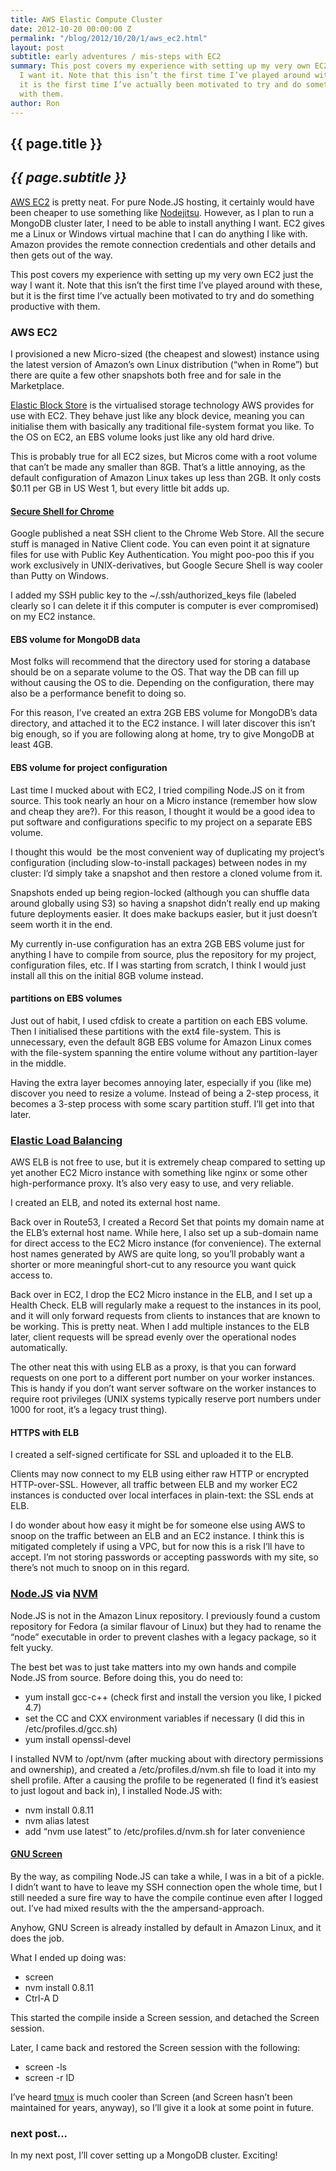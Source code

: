 ```yaml
---
title: AWS Elastic Compute Cluster
date: 2012-10-20 00:00:00 Z
permalink: "/blog/2012/10/20/1/aws_ec2.html"
layout: post
subtitle: early adventures / mis-steps with EC2
summary: This post covers my experience with setting up my very own EC2 just the way
  I want it. Note that this isn’t the first time I’ve played around with these, but
  it is the first time I’ve actually been motivated to try and do something productive
  with them.
author: Ron
---
```


## {{ page.title }}

## _{{ page.subtitle }}_

[AWS EC2](http://aws.amazon.com/ec2/) is pretty neat. For pure Node.JS hosting, it certainly would have been cheaper to use something like [Nodejitsu](http://nodejitsu.com). However, as I plan to run a MongoDB cluster later, I need to be able to install anything I want. EC2 gives me a Linux or Windows virtual machine that I can do anything I like with. Amazon provides the remote connection credentials and other details and then gets out of the way.

This post covers my experience with setting up my very own EC2 just the way I want it. Note that this isn’t the first time I’ve played around with these, but it is the first time I’ve actually been motivated to try and do something productive with them.

### AWS EC2

I provisioned a new Micro-sized (the cheapest and slowest) instance using the latest version of Amazon’s own Linux distribution (“when in Rome”) but there are quite a few other snapshots both free and for sale in the Marketplace.

[Elastic Block Store](http://aws.amazon.com/ebs/) is the virtualised storage technology AWS provides for use with EC2. They behave just like any block device, meaning you can initialise them with basically any traditional file-system format you like. To the OS on EC2, an EBS volume looks just like any old hard drive.

This is probably true for all EC2 sizes, but Micros come with a root volume that can’t be made any smaller than 8GB. That’s a little annoying, as the default configuration of Amazon Linux takes up less than 2GB. It only costs $0.11 per GB in US West 1, but every little bit adds up.

#### [Secure Shell for Chrome](https://chrome.google.com/webstore/detail/secure-shell/pnhechapfaindjhompbnflcldabbghjo)

Google published a neat SSH client to the Chrome Web Store. All the secure stuff is managed in Native Client code. You can even point it at signature files for use with Public Key Authentication. You might poo-poo this if you work exclusively in UNIX-derivatives, but Google Secure Shell is way cooler than Putty on Windows.

I added my SSH public key to the ~/.ssh/authorized_keys file (labeled clearly so I can delete it if this computer is computer is ever compromised) on my EC2 instance.

#### EBS volume for MongoDB data

Most folks will recommend that the directory used for storing a database should be on a separate volume to the OS. That way the DB can fill up without causing the OS to die. Depending on the configuration, there may also be a performance benefit to doing so.

For this reason, I’ve created an extra 2GB EBS volume for MongoDB’s data directory, and attached it to the EC2 instance. I will later discover this isn’t big enough, so if you are following along at home, try to give MongoDB at least 4GB.

#### EBS volume for project configuration

Last time I mucked about with EC2, I tried compiling Node.JS on it from source. This took nearly an hour on a Micro instance (remember how slow and cheap they are?). For this reason, I thought it would be a good idea to put software and configurations specific to my project on a separate EBS volume.

I thought this would  be the most convenient way of duplicating my project’s configuration (including slow-to-install packages) between nodes in my cluster: I’d simply take a snapshot and then restore a cloned volume from it.

Snapshots ended up being region-locked (although you can shuffle data around globally using S3) so having a snapshot didn’t really end up making future deployments easier. It does make backups easier, but it just doesn’t seem worth it in the end.

My currently in-use configuration has an extra 2GB EBS volume just for anything I have to compile from source, plus the repository for my project, configuration files, etc. If I was starting from scratch, I think I would just install all this on the initial 8GB volume instead.

#### partitions on EBS volumes

Just out of habit, I used cfdisk to create a partition on each EBS volume. Then I initialised these partitions with the ext4 file-system. This is unnecessary, even the default 8GB EBS volume for Amazon Linux comes with the file-system spanning the entire volume without any partition-layer in the middle.

Having the extra layer becomes annoying later, especially if you (like me) discover you need to resize a volume. Instead of being a 2-step process, it becomes a 3-step process with some scary partition stuff. I’ll get into that later.

### [Elastic Load Balancing](http://aws.amazon.com/elasticloadbalancing/)

AWS ELB is not free to use, but it is extremely cheap compared to setting up yet another EC2 Micro instance with something like nginx or some other high-performance proxy. It’s also very easy to use, and very reliable.

I created an ELB, and noted its external host name.

Back over in Route53, I created a Record Set that points my domain name at the ELB’s external host name. While here, I also set up a sub-domain name for direct access to the EC2 Micro instance (for convenience). The external host names generated by AWS are quite long, so you’ll probably want a shorter or more meaningful short-cut to any resource you want quick access to.

Back over in EC2, I drop the EC2 Micro instance in the ELB, and I set up a Health Check. ELB will regularly make a request to the instances in its pool, and it will only forward requests from clients to instances that are known to be working. This is pretty neat. When I add multiple instances to the ELB later, client requests will be spread evenly over the operational nodes automatically.

The other neat this with using ELB as a proxy, is that you can forward requests on one port to a different port number on your worker instances. This is handy if you don’t want server software on the worker instances to require root privileges (UNIX systems typically reserve port numbers under 1000 for root, it’s a legacy trust thing).

#### HTTPS with ELB

I created a self-signed certificate for SSL and uploaded it to the ELB.

Clients may now connect to my ELB using either raw HTTP or encrypted HTTP-over-SSL. However, all traffic between ELB and my worker EC2 instances is conducted over local interfaces in plain-text: the SSL ends at ELB.

I do wonder about how easy it might be for someone else using AWS to snoop on the traffic between an ELB and an EC2 instance. I think this is mitigated completely if using a VPC, but for now this is a risk I’ll have to accept. I’m not storing passwords or accepting passwords with my site, so there’s not much to snoop on in this regard.

### [Node.JS](http://nodejs.org/) via [NVM](https://github.com/creationix/nvm)

Node.JS is not in the Amazon Linux repository. I previously found a custom repository for Fedora (a similar flavour of Linux) but they had to rename the “node” executable in order to prevent clashes with a legacy package, so it felt yucky.

The best bet was to just take matters into my own hands and compile Node.JS from source. Before doing this, you do need to:

- yum install gcc-c++ (check first and install the version you like, I picked 4.7)
- set the CC and CXX environment variables if necessary (I did this in /etc/profiles.d/gcc.sh)
- yum install openssl-devel

I installed NVM to /opt/nvm (after mucking about with directory permissions and ownership), and created a /etc/profiles.d/nvm.sh file to load it into my shell profile. After a causing the profile to be regenerated (I find it’s easiest to just logout and back in), I installed Node.JS with:

- nvm install 0.8.11
- nvm alias latest
- add “nvm use latest” to /etc/profiles.d/nvm.sh for later convenience

#### [GNU Screen](http://www.gnu.org/software/screen/)

By the way, as compiling Node.JS can take a while, I was in a bit of a pickle. I didn’t want to have to leave my SSH connection open the whole time, but I still needed a sure fire way to have the compile continue even after I logged out. I’ve had mixed results with the the ampersand-approach.

Anyhow, GNU Screen is already installed by default in Amazon Linux, and it does the job.

What I ended up doing was:

- screen
- nvm install 0.8.11
- Ctrl-A D

This started the compile inside a Screen session, and detached the Screen session.

Later, I came back and restored the Screen session with the following:

- screen -ls
- screen -r ID

I’ve heard [tmux](http://tmux.sourceforge.net/) is much cooler than Screen (and Screen hasn’t been maintained for years, anyway), so I’ll give it a look at some point in future.

### next post...

In my next post, I’ll cover setting up a MongoDB cluster. Exciting!


